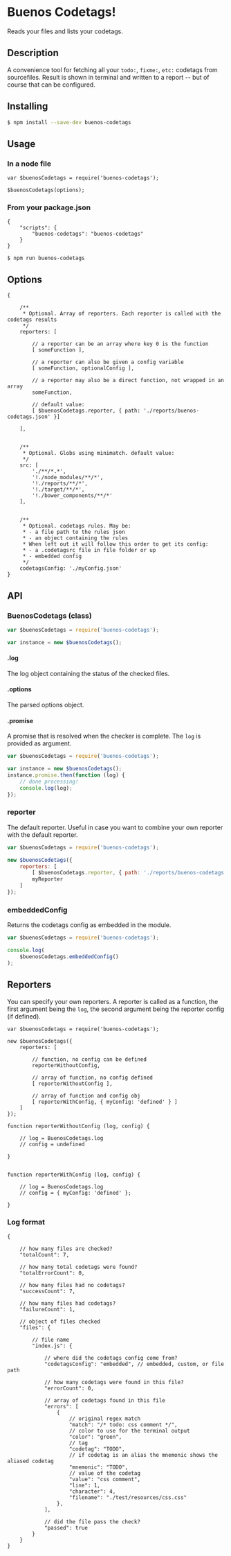 # Buenos Codetags!

Reads your files and lists your codetags.

## Description

A convenience tool for fetching all your `todo:`, `fixme:`, `etc:` codetags from sourcefiles. Result is shown in terminal and written to a report -- but of course that can be configured.

## Installing

```bash
$ npm install --save-dev buenos-codetags
```

## Usage

### In a node file

```
var $buenosCodetags = require('buenos-codetags');

$buenosCodetags(options);
```

### From your package.json

```
{
    "scripts": {
        "buenos-codetags": "buenos-codetags"
    }
}
```

```
$ npm run buenos-codetags
```


## Options

```
{

    /**
     * Optional. Array of reporters. Each reporter is called with the codetags results
     */
    reporters: [
    
        // a reporter can be an array where key 0 is the function 
        [ someFunction ],
        
        // a reporter can also be given a config variable
        [ someFunction, optionalConfig ],
        
        // a reporter may also be a direct function, not wrapped in an array
        someFunction,
        
        // default value:
        [ $buenosCodetags.reporter, { path: './reports/buenos-codetags.json' }]
        
    ],
    
    
    /**
     * Optional. Globs using minimatch. default value:
     */
    src: [
        './**/*.*',
        '!./node_modules/**/*',
        '!./reports/**/*',
        '!./target/**/*',
        '!./bower_components/**/*'
    ],
        
    
    /**
     * Optional. codetags rules. May be:
     * - a file path to the rules json
     * - an object containing the rules
     * When left out it will follow this order to get its config:
     * - a .codetagsrc file in file folder or up
     * - embedded config
     */
    codetagsConfig: './myConfig.json'
}
```


## API

### BuenosCodetags (class)

```javascript
var $buenosCodetags = require('buenos-codetags');

var instance = new $buenosCodetags();
```

#### .log

The log object containing the status of the checked files.

#### .options

The parsed options object.

#### .promise

A promise that is resolved when the checker is complete. The `log` is provided as argument.

```javascript
var $buenosCodetags = require('buenos-codetags');

var instance = new $buenosCodetags();
instance.promise.then(function (log) {
    // done processing!
    console.log(log);
});
```

### reporter

The default reporter. Useful in case you want to combine your own reporter with the default reporter.

```javascript
var $buenosCodetags = require('buenos-codetags');

new $buenosCodetags({
    reporters: [
        [ $buenosCodetags.reporter, { path: './reports/buenos-codetags.json' }],
        myReporter
    ]
});
```

### embeddedConfig

Returns the codetags config as embedded in the module.

```javascript
var $buenosCodetags = require('buenos-codetags');

console.log(
    $buenosCodetags.embeddedConfig()
);
```

## Reporters

You can specify your own reporters. A reporter is called as a function, the first argument being the `log`, the
second argument being the reporter config (if defined).

```
var $buenosCodetags = require('buenos-codetags');

new $buenosCodetags({
    reporters: [
    
        // function, no config can be defined
        reporterWithoutConfig,
        
        // array of function, no config defined 
        [ reporterWithoutConfig ],
        
        // array of function and config obj
        [ reporterWithConfig, { myConfig: 'defined' } ]
    ]
});

function reporterWithoutConfig (log, config) {
    
    // log = BuenosCodetags.log
    // config = undefined
    
}


function reporterWithConfig (log, config) {
    
    // log = BuenosCodetags.log
    // config = { myConfig: 'defined' };
    
}
```

### Log format

```
{
    
    // how many files are checked?
    "totalCount": 7,
    
    // how many total codetags were found?
    "totalErrorCount": 0,
        
    // how many files had no codetags?
    "successCount": 7,
    
    // how many files had codetags?
    "failureCount": 1,
    
    // object of files checked
    "files": {
    
        // file name
        "index.js": {
        
            // where did the codetags config come from?
            "codetagsConfig": "embedded", // embedded, custom, or file path
            
            // how many codetags were found in this file?
            "errorCount": 0,
            
            // array of codetags found in this file
            "errors": [
                {
                    // original regex match
                    "match": "/* todo: css comment */",
                    // color to use for the terminal output
                    "color": "green",
                    // tag
                    "codetag": "TODO",
                    // if codetag is an alias the mnemonic shows the aliased codetag
                    "mnemonic": "TODO",
                    // value of the codetag
                    "value": "css comment",
                    "line": 1,
                    "character": 4,
                    "filename": "./test/resources/css.css"
                },
            ],
            
            // did the file pass the check?
            "passed": true
        }
    }
}
```

